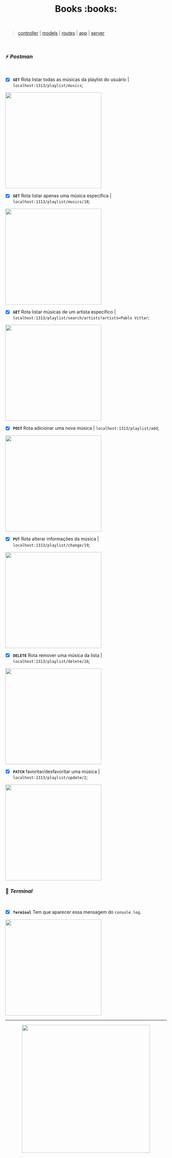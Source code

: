 <h1 align="center"> Books 	:books: </h1> <br>


> [controller](src/../reprogramafy/src/controller/../../../controller/musicasController.js)  | 
[models](src/../reprogramafy/src/models/../../../models/musicas.json)  | 
[routes](src/../reprogramafy/src/routes/../../../routes/musicasRoutes.js) |
[app](src/../reprogramafy/src/../../app.js) |
[server](src/../reprogramafy/../../server.js)

<br>

### :zap: *Postman*
<br>

- [x]  **`GET`** Rota listar todas as músicas da playlist do usuário | `localhost:1313/playlist/musics`;

<p>
  <img width="300" src="https://user-images.githubusercontent.com/84551213/171423798-742902dd-e036-4222-83cb-0b6e31b4fee6.png" />
<br>
 
 - [x]  **`GET`** Rota listar apenas uma música específica | `localhost:1313/playlist/musics/18`;

<p>
  <img width="300" src="https://user-images.githubusercontent.com/84551213/171423801-a2101a02-6cdd-44ac-9ce7-9fafbd4d9ce8.png" />
<br>
 
 - [x]  **`GET`** Rota listar  músicas de um artista específico | `localhost:1313/playlist/search/artists?artists=Pablo Vittar`;

<p>
  <img width="300" src="https://user-images.githubusercontent.com/84551213/171423804-54ea5617-710b-4012-b38b-08cb26f195f6.png" />
<br>
 
- [x]  **`POST`** Rota adicionar uma nova música | `localhost:1313/playlist/add`;

<p>
  <img width="300" src="https://user-images.githubusercontent.com/84551213/171423807-1f5ee33b-61cf-465e-8eaf-321c1580736c.png" />
<br>
 
- [x]  **`PUT`** Rota alterar informações da música | `localhost:1313/playlist/change/19`;

<p>
  <img width="300" src="https://user-images.githubusercontent.com/84551213/171423810-2d7723b5-2eac-46c5-981a-2fe7fd51fa11.png" />
<br>

- [x]  **`DELETE`** Rota remover uma música da lista | `localhost:1313/playlist/delete/16`;

<p>
  <img width="300" src="https://user-images.githubusercontent.com/84551213/171542813-f71644e8-9f8c-4219-8806-6057885a155f.png" />
<br>

- [x]  **`PATCH`** favoritar/desfavoritar uma música | `localhost:1313/playlist/update/2`;

<p>
  <img width="300" src="https://user-images.githubusercontent.com/84551213/171424559-28a86c93-293b-42d4-a2f6-77acd687afc0.png" />
<br>

### :slot_machine: *Terminal* 
<br>

- [x]  **`Terminal`** Tem que aparecer essa mensagem do `console.log`.

<p>
  <img width="300" src="https://user-images.githubusercontent.com/84551213/171425835-453b4670-0a55-4962-a964-bafd01c2c0a8.png" />
<br>



----

<p align="center">
  <img src="https://user-images.githubusercontent.com/84551213/171322436-c7d002ec-d7bb-488c-aded-6d54000387d8.gif" width= "400px"/>
</p>
